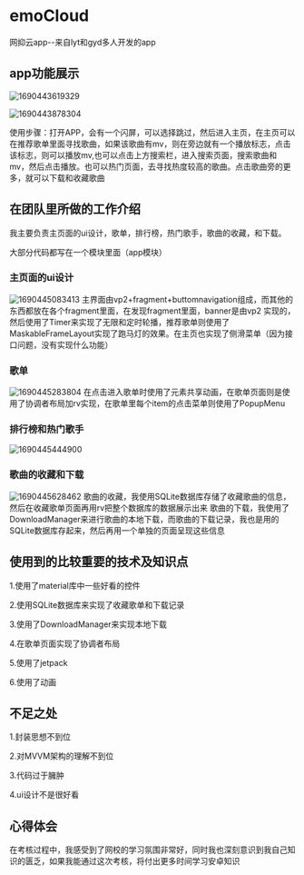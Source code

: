 # emoCloud
网抑云app--来自lyt和gyd多人开发的app
## app功能展示

![1690443619329](https://github.com/lytMoon/emoCloud/assets/119687323/ace30b74-080a-4c5d-ad24-0aa1738daba5)

![1690443878304](https://github.com/lytMoon/emoCloud/assets/119687323/e3deb8bd-20d4-4a4b-9c70-afe396bbc44a)


使用步骤：打开APP，会有一个闪屏，可以选择跳过，然后进入主页，在主页可以在推荐歌单里面寻找歌曲，如果该歌曲有mv，则在旁边就有一个播放标志，点击该标志，则可以播放mv,也可以点击上方搜索栏，进入搜索页面，搜索歌曲和mv，然后点击播放。也可以热门页面，去寻找热度较高的歌曲。点击歌曲旁的更多，就可以下载和收藏歌曲

## 在团队里所做的工作介绍

我主要负责主页面的ui设计，歌单，排行榜，热门歌手，歌曲的收藏，和下载。

大部分代码都写在一个模块里面（app模块）

### 主页面的ui设计
![1690445083413](https://github.com/lytMoon/emoCloud/assets/119687323/37c64de6-9a3f-49da-9d50-ecda41b7281a)
主界面由vp2+fragment+buttomnavigation组成，而其他的东西都放在各个fragment里面，在发现fragment里面，banner是由vp2
实现的，然后使用了Timer来实现了无限和定时轮播，推荐歌单则使用了MaskableFrameLayout实现了跑马灯的效果。在主页也实现了侧滑菜单（因为接口问题，没有实现什么功能）
### 歌单
![1690445283804](https://github.com/lytMoon/emoCloud/assets/119687323/acf4c3d3-0ddd-4921-a601-424e7f9c8745)
在点击进入歌单时使用了元素共享动画，在歌单页面则是使用了协调者布局加rv实现，在歌单里每个item的点击菜单则使用了PopupMenu

### 排行榜和热门歌手
![1690445444900](https://github.com/lytMoon/emoCloud/assets/119687323/92a140c7-f127-4a1e-9836-84f062cf1929)


### 歌曲的收藏和下载
![1690445628462](https://github.com/lytMoon/emoCloud/assets/119687323/5b882bbf-7b77-4875-82e3-060331c430a6)
歌曲的收藏，我使用SQLite数据库存储了收藏歌曲的信息，然后在收藏歌单页面再用rv把整个数据库的数据展示出来
歌曲的下载，我使用了DownloadManager来进行歌曲的本地下载，而歌曲的下载记录，我也是用的SQLite数据库存起来，然后再用一个单独的页面呈现这些信息




## 使用到的比较重要的技术及知识点

1.使用了material库中一些好看的控件

2.使用SQLite数据库来实现了收藏歌单和下载记录

3.使用了DownloadManager来实现本地下载

4.在歌单页面实现了协调者布局

5.使用了jetpack

6.使用了动画

## 不足之处

1.封装思想不到位

2.对MVVM架构的理解不到位

3.代码过于臃肿

4.ui设计不是很好看

## 心得体会

在考核过程中，我感受到了网校的学习氛围非常好，同时我也深刻意识到我自己知识的匮乏，如果我能通过这次考核，将付出更多时间学习安卓知识
